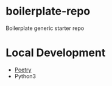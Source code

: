 # boilerplate-repo
Boilerplate generic starter repo

# Local Development
- [Poetry](https://python-poetry.org/)
- Python3

```

```
